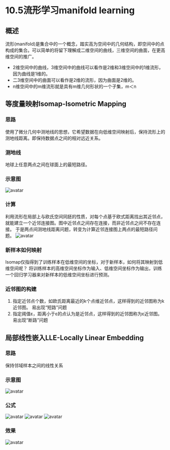 # 10.5流形学习manifold learning
## 概述
流形(manifold)是集合中的一个概念，踏实高为空间中的几何结构，即空间中的点构成的集合。可以简单的将留下理解成二维空间的曲线，三维空间的曲面，在更高维空间的推广。

* 2维空间中的曲线，3维空间中的曲线可以看作是2维和3维空间中的1维流形，因为曲线是1维的。
* 二3维空间中的曲面可以看作是2维的流形，因为曲面是2维的。
* n维空间中的m维流形就是具有m维几何形状的一个子集，m＜n
## 等度量映射lsomap-lsometric Mapping
### 思路
使用了微分几何中测地线的思想，它希望数据在向低维空间映射后，保持流形上的测地线距离。即保持数据点之间的相对远近关系。
### 测地线
地球上任意两点之间在球面上的最短路径。
### 示意图
![avatar](\测地线.png)
### 计算
利用流形在局部上与欧氏空间同胚的性质，对每个点基于欧式距离找出其近邻点，就能建立一个近邻连接图。图中近邻点之间存在连接，而非近邻点之间不存在连接。
于是两点间测地线距离问题，转变为计算近邻连接图上两点的最短路径问题。
![avatar](\近邻点.png)
### 新样本如何映射
Isomap仅指得到了训练样本在低维空间的坐标，对于新样本，如何将其映射到低维空间呢？
将训练样本的高维空间坐标作为输入、低维空间坐标作为输出，训练一个回归学习器来对新样本的低维空间坐标进行预测。
### 近邻图的构建
1. 指定近邻点个数，如欧氏距离最近的k个点维近邻点，这样得到的近邻图称为k近邻图。
   易出现“短路”问题
2. 指定阈值ε，距离小于ε的点认为是近邻点，这样得到的近邻图称为ε近邻图。
   易出现“断路”问题
## 局部线性嵌入LLE-Locally Linear Embedding
### 思路
保持邻域样本之间的线性关系
### 示意图
![avatar](\局部线性嵌入.png)
### 公式
![avatar](\公式1.png)
![avatar](\公式2.png)
![avatar](\公式3.png)
### 效果
![avatar](\效果.png)